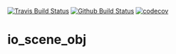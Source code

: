 [![Travis Build Status](https://travis-ci.org/douglaskastle/io_scene_obj.svg?branch=master)](https://travis-ci.org/douglaskastle/io_scene_obj)
[![Github Build Status](https://github.com/douglaskastle/io_scene_obj/workflows/io_scene_obj/badge.svg)](https://github.com/douglaskastle/io_scene_obj/actions)
[![codecov](https://codecov.io/gh/douglaskastle/io_scene_obj/branch/master/graph/badge.svg)](https://codecov.io/gh/douglaskastle/io_scene_obj)

# io_scene_obj


